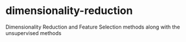 # dimensionality-reduction
 Dimensionality Reduction and Feature Selection methods along with the unsupervised methods
